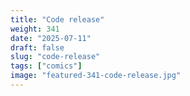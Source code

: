 ```yaml
---
title: "Code release"
weight: 341
date: "2025-07-11"
draft: false
slug: "code-release"
tags: ["comics"]
image: "featured-341-code-release.jpg"
---
```


